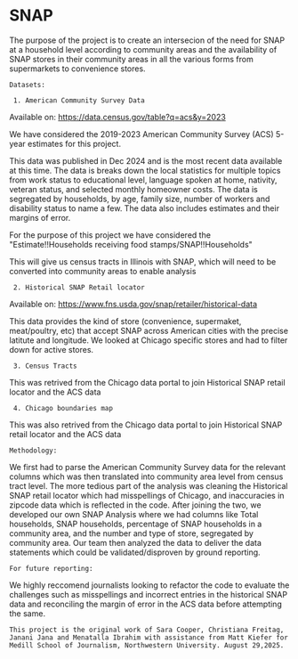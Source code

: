 # SNAP
The purpose of the project is to create an intersecion of the need for SNAP at a household level according to community areas and the availability of SNAP stores in their community areas in all the various forms from supermarkets to convenience stores.

    Datasets:

     1. American Community Survey Data 
 Available on: https://data.census.gov/table?q=acs&y=2023 
 
 We have considered the 2019-2023 American Community Survey (ACS) 5-year estimates for  this project.
 
 This data was published in Dec 2024 and is the most recent data available at this time. The data is breaks down the local statistics for multiple topics from work status to  educational level, language spoken at home, nativity, veteran status, and selected monthly homeowner costs. The data is segregated by households, by age, family size,  number of workers and disability status to name a few. The data also includes estimates and their margins of error.
 
 For the purpose of this project we have considered the "Estimate!!Households receiving food stamps/SNAP!!Households"
 
 This will give us census tracts in Illinois with SNAP, which will need to be converted into community areas to enable analysis
 
     2. Historical SNAP Retail locator 
 Available on: https://www.fns.usda.gov/snap/retailer/historical-data

 This data provides the kind of store (convenience, supermaket, meat/poultry, etc) that accept SNAP across American cities with the precise latitute and longitude. We looked at Chicago specific stores and had to filter down for active stores.    
 
     3. Census Tracts
 This was retrived from the Chicago data portal to join Historical SNAP retail locator and the ACS data
 
     4. Chicago boundaries map
 This was also retrived from the Chicago data portal to join Historical SNAP retail locator and the ACS data


    Methodology:
We first had to parse the American Community Survey data for the relevant columns which was then translated into community area level from census tract level. The more tedious part of the analysis was cleaning the Historical SNAP retail locator which had misspellings of Chicago, and inaccuracies in zipcode data which is reflected in the code. After joining the two, we developed our own SNAP Analysis where we had columns like Total households, SNAP households, percentage of SNAP households in a community area, and the number and type of store, segregated by community area. Our team then analyzed the data to deliver the data statements which could be validated/disproven by ground reporting.

    For future reporting:
We highly reccomend journalists looking to refactor the code to evaluate the challenges such as misspellings and incorrect entries in the historical SNAP data and reconciling the margin of error in the ACS data before attempting the same. 

    This project is the original work of Sara Cooper, Christiana Freitag, Janani Jana and Menatalla Ibrahim with assistance from Matt Kiefer for Medill School of Journalism, Northwestern University. August 29,2025.
    
